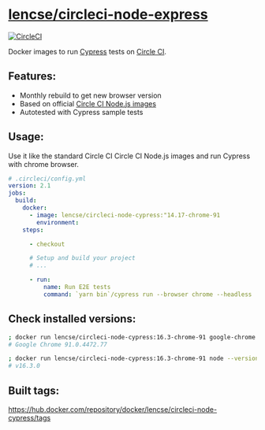 # [lencse/circleci-node-express](https://github.com/lencse/circleci-node-cypress)

[![CircleCI](https://circleci.com/gh/lencse/circleci-node-cypress/tree/main.svg?style=svg)](https://circleci.com/gh/lencse/circleci-node-cypress/tree/main)

Docker images to run [Cypress](https://www.cypress.io/) tests on [Circle CI](https://circleci.com/).

## Features:

* Monthly rebuild to get new browser version
* Based on official [Circle CI Node.js images](https://circleci.com/developer/images/image/cimg/node)
* Autotested with Cypress sample tests

## Usage:

Use it like the standard Circle CI Circle CI Node.js images and run Cypress with chrome browser.

````yml
# .circleci/config.yml
version: 2.1
jobs:
  build:
    docker:
      - image: lencse/circleci-node-cypress:"14.17-chrome-91
        environment:
    steps:

      - checkout

      # Setup and build your project
      # ...

      - run:
          name: Run E2E tests
          command: `yarn bin`/cypress run --browser chrome --headless
````

## Check installed versions:

````sh
; docker run lencse/circleci-node-cypress:16.3-chrome-91 google-chrome --version                  
# Google Chrome 91.0.4472.77 

; docker run lencse/circleci-node-cypress:16.3-chrome-91 node --version  
# v16.3.0
````

## Built tags:

https://hub.docker.com/repository/docker/lencse/circleci-node-cypress/tags


